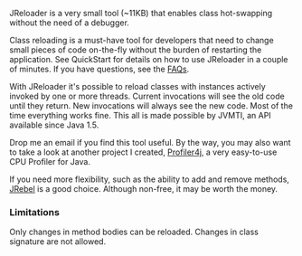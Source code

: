 JReloader is a very small tool (~11KB) that enables class hot-swapping without the need of a debugger.

Class reloading is a must-have tool for developers that need to change small pieces of code on-the-fly without the burden of restarting the application. See QuickStart for details on how to use JReloader in a couple of minutes. If you have questions, see the [FAQs](FAQs.md).

With JReloader it's possible to reload classes with instances actively invoked by one or more threads. Current invocations will see the old code until they return. New invocations will always see the new code. Most of the time everything works fine. This all is made possible by JVMTI, an API available since Java 1.5.

Drop me an email if you find this tool useful. By the way, you may also want to take a look at another project I created, [Profiler4j](http://profiler4j.sourceforge.net/), a very easy-to-use CPU Profiler for Java.

If you need more flexibility, such as the ability to add and remove methods, [JRebel](http://www.zeroturnaround.com/jrebel/) is a good choice. Although non-free, it may be worth the money.

### Limitations ###

Only changes in method bodies can be reloaded. Changes in class signature are not allowed.